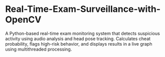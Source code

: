 # Real-Time-Exam-Surveillance-with-OpenCV
A Python-based real-time exam monitoring system that detects suspicious activity using audio analysis and head pose tracking. Calculates cheat probability, flags high-risk behavior, and displays results in a live graph using multithreaded processing.
